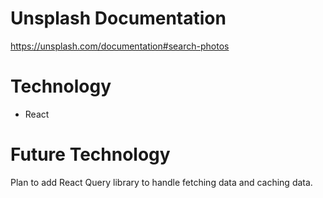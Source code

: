 # Unsplash Documentation
https://unsplash.com/documentation#search-photos

# Technology
* React

# Future Technology
Plan to add React Query library to handle fetching data and caching data. 
